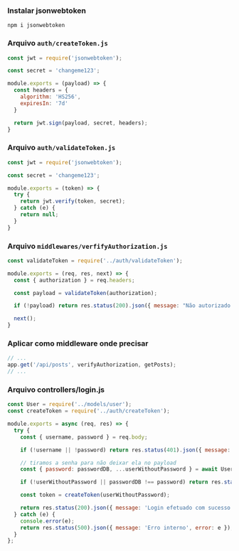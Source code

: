 ### Instalar jsonwebtoken

`npm i jsonwebtoken`

### Arquivo `auth/createToken.js`

```js
const jwt = require('jsonwebtoken');

const secret = 'changeme123';

module.exports = (payload) => {
  const headers = {
    algorithm: 'HS256',
    expiresIn: '7d'
  }

  return jwt.sign(payload, secret, headers);
}
```

### Arquivo `auth/validateToken.js`

```js
const jwt = require('jsonwebtoken');

const secret = 'changeme123';

module.exports = (token) => {
  try {
    return jwt.verify(token, secret);
  } catch (e) {
    return null;
  }
}
```

### Arquivo `middlewares/verfifyAuthorization.js`

```js
const validateToken = require('../auth/validateToken');

module.exports = (req, res, next) => {
  const { authorization } = req.headers;

  const payload = validateToken(authorization);

  if (!payload) return res.status(200).json({ message: "Não autorizado!"});

  next();
}
```

### Aplicar como middleware onde precisar

```js
// ...
app.get('/api/posts', verifyAuthorization, getPosts);
// ...
```

### Arquivo controllers/login.js

```js
const User = require('../models/user');
const createToken = require('../auth/createToken');

module.exports = async (req, res) => {
  try {
    const { username, password } = req.body; 

    if (!username || !password) return res.status(401).json({ message: 'É necessário usuário e senha para fazer login' });

    // tiramos a senha para não deixar ela no payload
    const { password: passwordDB, ...userWithoutPassword } = await User.findUser(username);

    if (!userWithoutPassword || passwordDB !== password) return res.status(401).json({ message: 'Usuário não existe ou senha inválida' });

    const token = createToken(userWithoutPassword);

    return res.status(200).json({ message: 'Login efetuado com sucesso', token });
  } catch (e) {
    console.error(e);
    return res.status(500).json({ message: 'Erro interno', error: e });
  }
};
```